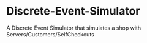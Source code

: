 # Discrete-Event-Simulator
A Discrete Event Simulator that simulates a shop with Servers/Customers/SelfCheckouts
